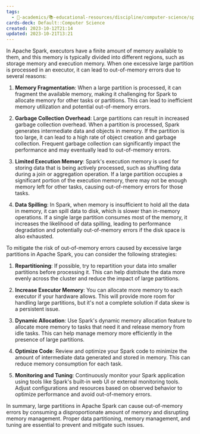 ```yaml
---
tags:
  - 🔴-academics/📚-educational-resources/discipline/computer-science/spark
cards-deck: Default::Computer Science
created: 2023-10-12T21:14
updated: 2023-10-21T13:21
---
```


In Apache Spark, executors have a finite amount of memory available to them, and this memory is typically divided into different regions, such as storage memory and execution memory. When one excessive large partition is processed in an executor, it can lead to out-of-memory errors due to several reasons:

1. **Memory Fragmentation**: When a large partition is processed, it can fragment the available memory, making it challenging for Spark to allocate memory for other tasks or partitions. This can lead to inefficient memory utilization and potential out-of-memory errors.

2. **Garbage Collection Overhead**: Large partitions can result in increased garbage collection overhead. When a partition is processed, Spark generates intermediate data and objects in memory. If the partition is too large, it can lead to a high rate of object creation and garbage collection. Frequent garbage collection can significantly impact the performance and may eventually lead to out-of-memory errors.

3. **Limited Execution Memory**: Spark's execution memory is used for storing data that is being actively processed, such as shuffling data during a join or aggregation operation. If a large partition occupies a significant portion of the execution memory, there may not be enough memory left for other tasks, causing out-of-memory errors for those tasks.

4. **Data Spilling**: In Spark, when memory is insufficient to hold all the data in memory, it can spill data to disk, which is slower than in-memory operations. If a single large partition consumes most of the memory, it increases the likelihood of data spilling, leading to performance degradation and potentially out-of-memory errors if the disk space is also exhausted.

To mitigate the risk of out-of-memory errors caused by excessive large partitions in Apache Spark, you can consider the following strategies:

1. **Repartitioning**: If possible, try to repartition your data into smaller partitions before processing it. This can help distribute the data more evenly across the cluster and reduce the impact of large partitions.

2. **Increase Executor Memory**: You can allocate more memory to each executor if your hardware allows. This will provide more room for handling large partitions, but it's not a complete solution if data skew is a persistent issue.

3. **Dynamic Allocation**: Use Spark's dynamic memory allocation feature to allocate more memory to tasks that need it and release memory from idle tasks. This can help manage memory more efficiently in the presence of large partitions.

4. **Optimize Code**: Review and optimize your Spark code to minimize the amount of intermediate data generated and stored in memory. This can reduce memory consumption for each task.

5. **Monitoring and Tuning**: Continuously monitor your Spark application using tools like Spark's built-in web UI or external monitoring tools. Adjust configurations and resources based on observed behavior to optimize performance and avoid out-of-memory errors.

In summary, large partitions in Apache Spark can cause out-of-memory errors by consuming a disproportionate amount of memory and disrupting memory management. Proper data partitioning, memory management, and tuning are essential to prevent and mitigate such issues.
